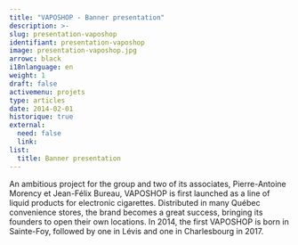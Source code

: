 ```yaml
---
title: "VAPOSHOP - Banner presentation"
description: >-
slug: presentation-vaposhop
identifiant: presentation-vaposhop 
image: presentation-vaposhop.jpg
arrowc: black
i18nlanguage: en
weight: 1
draft: false
activemenu: projets
type: articles
date: 2014-02-01
historique: true
external:
  need: false
  link:
list:
  title: Banner presentation
---
```


An ambitious project for the group and two of its associates, Pierre-Antoine Morency et Jean-Félix Bureau, VAPOSHOP is first launched as a line of liquid products for electronic cigarettes. Distributed in many Québec convenience stores, the brand becomes a great success, bringing its founders to open their own locations. In 2014, the first VAPOSHOP is born in Sainte-Foy, followed by one in Lévis and one in Charlesbourg in 2017.

